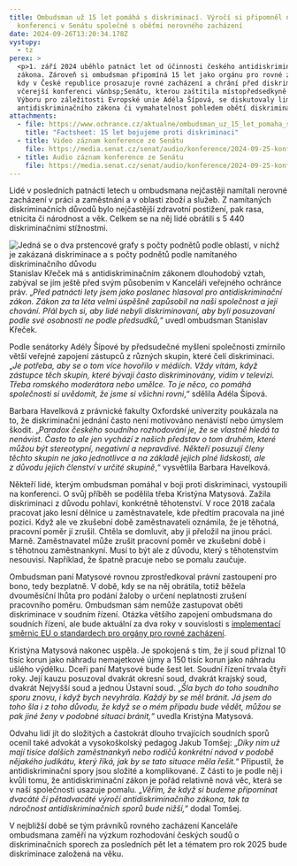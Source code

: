 ```yaml
---
title: Ombudsman už 15 let pomáhá s diskriminací. Výročí si připomněl na
  konferenci v Senátu společně s oběťmi nerovného zacházení
date: 2024-09-26T13:20:34.178Z
vystupy:
  - tz
perex: >
  <p>1. září 2024 uběhlo patnáct let od účinnosti českého antidiskriminačního
  zákona. Zároveň si ombudsman připomíná 15 let jako orgánu pro rovné zacházení,
  kdy v České republice prosazuje rovné zacházení a chrání před diskriminací. Na
  včerejší konferenci v&nbsp;Senátu, kterou zaštítila místopředsedkyně senátního
  Výboru pro záležitosti Evropské unie Adéla Šípová, se diskutovaly limity
  antidiskriminačního zákona či vymahatelnost pohledem obětí diskriminace.</p>
attachments:
  - file: https://www.ochrance.cz/aktualne/ombudsman_uz_15_let_pomaha_s_diskriminaci-_vyroci_si_pripomnel_na_konferenci_v_senatu_spolecne_s_obetmi_nerovneho_zachazeni/factsheet_15_let_bojujeme_proti_diskriminaci.pdf
    title: "Factsheet: 15 let bojujeme proti diskriminaci"
  - title: Video záznam konference ze Senátu
    file: https://media.senat.cz/senat/audio/konference/2024-09-25-konfererence-15-let-antidiskriminacniho-zakona.mp4
  - title: Audio záznam konference ze Senátu
    file: https://media.senat.cz/senat/audio/konference/2024-09-25-konfererence-15-let-antidiskriminacniho-zakona.mp3
---
```

<p>Lidé v&nbsp;posledních patnácti letech u ombudsmana nejčastěji namítali nerovné zacházení v&nbsp;práci a zaměstnání a v&nbsp;oblasti zboží a služeb. Z&nbsp;namítaných diskriminačních důvodů bylo nejčastější zdravotní postižení, pak rasa, etnicita či národnost a věk. Celkem se na něj lidé obrátili s 5 440 diskriminačními stížnostmi.</p>

<p><img alt="Jedná se o dva prstencové grafy s počty podnětů podle oblastí, v nichž je zakázaná diskriminace a s počty podnětů podle namítaného diskriminačního důvodu" src="https://www.ochrance.cz/aktualne/ombudsman_uz_15_let_pomaha_s_diskriminaci-_vyroci_si_pripomnel_na_konferenci_v_senatu_spolecne_s_obetmi_nerovneho_zachazeni/grafy_dis_podnety_2.png" />Stanislav Křeček má s&nbsp;antidiskriminačním zákonem dlouhodobý vztah, zabýval se jím ještě před svým působením v&nbsp;Kanceláři veřejného ochránce práv. &bdquo;<em>Před patnácti lety jsem jako poslanec hlasoval pro antidiskriminační zákon. Zákon za ta léta velmi úspěšně zapůsobil na naši společnost a její chování. Přál bych si, aby lidé nebyli diskriminovaní, aby byli posuzovaní podle své osobnosti ne podle předsudků,</em>&ldquo; uvedl ombudsman Stanislav Křeček.</p>

<p>Podle senátorky Adély Šípové by předsudečné myšlení společnosti zmírnilo větší veřejné zapojení zástupců z&nbsp;různých skupin, které čelí diskriminaci. &bdquo;<em>Je potřeba, aby se o tom více hovořilo v&nbsp;médiích. Vždy vítám, když zástupce těch skupin, které bývají často diskriminovány, vidím v&nbsp;televizi. Třeba romského moderátora nebo umělce. To je něco, co pomáhá společnosti si uvědomit, že jsme si všichni rovni</em>,&ldquo; sdělila Adéla Šípová.</p>

<p>Barbara Havelková z&nbsp;právnické fakulty Oxfordské univerzity poukázala na to, že diskriminační jednání často není motivováno nenávistí nebo úmyslem škodit. &bdquo;<em>Paradox českého soudního rozhodování je, že se vlastně hledá ta nenávist.</em> <em>Často to ale jen vychází z&nbsp;našich představ o tom druhém, které můžou být stereotypní, negativní a nepravdivé. Někteří posuzují členy těchto skupin ne jako jednotlivce a na základě jejich plné lidskosti, ale z&nbsp;důvodu jejich členství v&nbsp;určité skupině</em>,&ldquo; vysvětlila Barbara Havelková.</p>

<p>Někteří lidé, kterým ombudsman pomáhal v&nbsp;boji proti diskriminaci, vystoupili na konferenci. O svůj příběh se podělila třeba Kristýna Matysová. Zažila diskriminaci z&nbsp;důvodu pohlaví, konkrétně těhotenství. V roce 2018 začala pracovat jako lesní dělnice u zaměstnavatele, kde předtím pracovala na jiné pozici. Když ale ve zkušební době zaměstnavateli oznámila, že je těhotná, pracovní poměr jí zrušil. Chtěla se domluvit, aby ji přeložil na jinou práci. Marně. Zaměstnavatel může zrušit pracovní poměr ve zkušební době i s&nbsp;těhotnou zaměstnankyní. Musí to být ale z&nbsp;důvodu, který s&nbsp;těhotenstvím nesouvisí. Například, že špatně pracuje nebo se pomalu zaučuje.</p>

<p>Ombudsman paní Matysové rovnou zprostředkoval právní zastoupení pro bono, tedy bezplatně. V&nbsp;době, kdy se na něj obrátila, totiž běžela dvouměsíční lhůta pro podání žaloby o určení neplatnosti zrušení pracovního poměru. Ombudsman sám nemůže zastupovat oběti diskriminace v&nbsp;soudním řízení. Otázka většího zapojení ombudsmana do soudních řízení, ale bude aktuální za dva roky v&nbsp;souvislosti s&nbsp;<a href="https://www.ochrance.cz/aktualne/nove_standardy_zajisti_srovnatelnou_ochranu_pred_diskriminaci_napric_evropou-_ombudsman_bude_moci_efektivneji_pomahat_obetem_diskriminace/">implementací směrnic EU o standardech pro orgány pro rovné zacházení</a>.</p>

<p>Kristýna Matysová nakonec uspěla. Je spokojená s&nbsp;tím, že jí soud přiznal 10 tisíc korun jako náhradu nemajetkové újmy a 150 tisíc korun jako náhradu ušlého výdělku. Dceři paní Matysové bude šest let. Soudní řízení trvala čtyři roky. Její kauzu posuzoval dvakrát okresní soud, dvakrát krajský soud, dvakrát Nejvyšší soud a jednou Ústavní soud. &bdquo;<em>Šla bych do toho soudního sporu znovu, i když bych nevyhrála. Každý by se měl bránit. Já jsem do toho šla i z&nbsp;toho důvodu, že když se o mém případu bude vědět, můžou se pak jiné ženy v&nbsp;podobné situaci bránit,&ldquo; </em>uvedla Kristýna Matysová.</p>

<p>Odvahu lidí jít do složitých a častokrát dlouho trvajících soudních sporů ocenil také advokát a vysokoškolský pedagog Jakub Tomšej: &bdquo;<em>Díky nim už mají tisíce dalších zaměstnankyň nebo rodičů konkrétní návod v&nbsp;podobě nějakého judikátu, který říká, jak by se tato situace měla řešit.</em>&ldquo; Připustil, že antidiskriminační spory jsou složité a komplikované. Z&nbsp;části to je podle něj i kvůli tomu, že antidiskriminační zákon je pořád relativně nová věc, která se v&nbsp;naší společnosti usazuje pomalu. &bdquo;<em>Věřím, že když si budeme připomínat dvacáté či pětadvacáté výročí antidiskriminačního zákona, tak ta náročnost antidiskriminačních sporů bude nižší,</em>&ldquo; dodal Tomšej.</p>

<p>V&nbsp;nejbližší době se tým právníků rovného zacházení Kanceláře ombudsmana zaměří na výzkum rozhodování českých soudů o diskriminačních sporech za posledních pět let a tématem pro rok 2025 bude diskriminace založená na věku.</p>
